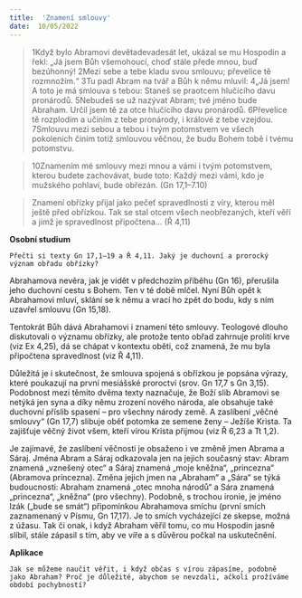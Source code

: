 ```yaml
---
title:  'Znamení smlouvy'
date:  10/05/2022
---
```


> <p></p>
> 1Když bylo Abramovi devětadevadesát let, ukázal se mu Hospodin a řekl: „Já jsem Bůh všemohoucí, choď stále přede mnou, buď bezúhonný! 2Mezi sebe a tebe kladu svou smlouvu; převelice tě rozmnožím.“ 3Tu padl Abram na tvář a Bůh k němu mluvil: 4„Já jsem! A toto je má smlouva s tebou: Staneš se praotcem hlučícího davu pronárodů. 5Nebudeš se už nazývat Abram; tvé jméno bude Abraham. Určil jsem tě za otce hlučícího davu pronárodů. 6Převelice tě rozplodím a učiním z tebe pronárody, i králové z tebe vzejdou. 7Smlouvu mezi sebou a tebou i tvým potomstvem ve všech pokoleních činím totiž smlouvou věčnou, že budu Bohem tobě i tvému potomstvu.

> <p></p>
> 10Znamením mé smlouvy mezi mnou a vámi i tvým potomstvem, kterou budete zachovávat, bude toto: Každý mezi vámi, kdo je mužského pohlaví, bude obřezán. (Gn 17,1–7.10)

> <p></p>
> Znamení obřízky přijal jako pečeť spravedlnosti z víry, kterou měl ještě před obřízkou. Tak se stal otcem všech neobřezaných, kteří věří a jimž je spravedlnost připočtena... (Ř 4,11)

**Osobní studium**

`Přečti si texty Gn 17,1–19 a Ř 4,11. Jaký je duchovní a prorocký význam obřadu obřízky?`

Abrahamova nevěra, jak je vidět v předchozím příběhu (Gn 16), přerušila jeho duchovní cestu s Bohem. Ten v té době mlčel. Nyní Bůh opět k Abrahamovi mluví, sklání se k němu a vrací ho zpět do bodu, kdy s ním uzavřel smlouvu (Gn 15,18).

Tentokrát Bůh dává Abrahamovi i znamení této smlouvy. Teologové dlouho diskutovali o významu obřízky, ale protože tento obřad zahrnuje prolití krve (viz Ex 4,25), dá se chápat v kontextu oběti, což znamená, že mu byla připočtena spravedlnost (viz Ř 4,11).

Důležitá je i skutečnost, že smlouva spojená s obřízkou je popsána výrazy, které poukazují na první mesiášské proroctví (srov. Gn 17,7 s Gn 3,15). Podobnost mezi těmito dvěma texty naznačuje, že Boží slib Abramovi se netýká jen syna a díky němu zrození nového národa, ale obsahuje také duchovní příslib spasení – pro všechny národy země. A zaslíbení „věčné smlouvy“ (Gn 17,7) slibuje oběť potomka ze semene ženy – Ježíše Krista. Ta zajišťuje věčný život všem, kteří vírou Krista přijmou (viz Ř 6,23 a Tt 1,2).

Je zajímavé, že zaslíbení věčnosti je obsaženo i ve změně jmen Abrama a Sáraj. Jména Abram a Sáraj odkazovala jen na jejich současný stav: Abram znamená „vznešený otec“ a Sáraj znamená „moje kněžna“, „princezna“ (Abramova princezna). Změna jejich jmen na „Abraham“ a „Sára“ se týká budoucnosti: Abraham znamená „otec mnoha národů“ a Sára znamená „princezna“, „kněžna“ (pro všechny). Podobně, s trochou ironie, je jméno Izák („bude se smát“) připomínkou Abrahamova smíchu (první smích zaznamenaný v Písmu, Gn 17,17). Je to smích vycházející ze skepse, možná z úžasu. Tak či onak, i když Abraham věřil tomu, co mu Hospodin jasně slíbil, stále zápasil s tím, aby ve víře a s důvěrou počkal na uskutečnění.

**Aplikace**

`Jak se můžeme naučit věřit, i když občas s vírou zápasíme, podobně jako Abraham? Proč je důležité, abychom se nevzdali, ačkoli prožíváme období pochybností?`